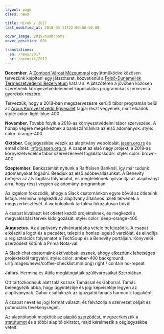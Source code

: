 ```yaml
---
layout: page
class: news

title: Hírek / 2017
last_modified_at: 2018-03-31T22:00:00-02:00

cover_image: 2019/mushrooms
cover_position: 60%

translations:
  en: /news/2017
  sr: /novosti/2017
---
```

**December.** A [Zombori Városi Múzeummal](http://gms.rs) együttműködve közösen
tervezünk kiépíteni egy játszóteret, közvetlenül a [Felső-Dunamellék
Természetvédelmi
Rezervátum](https://hu.wikipedia.org/wiki/Felső-Dunamellék_Természetvédelmi_Rezervátum)
határán. A játszótéren a jövőben közösen szeretnénk környezetvédelemmel
kapcsolatos programokat szervezni a gyerekek részére.

Tervezzük, hogy a 2018-ban megszervezésre kerülő tábor programán belül az
[Arcus Környezetvédő Egyesület](http://arcus.org.rs/hun/) tagjai részt
vegyenek, mint előadók.  style: color: light-blue-400

**November.** Tovább folyik a 2018-as környezetvédelmi tábor szervezése. A
hónap végére megérkeznek a bankszámlánkra az első adományok.  style: color:
orange-400

**Október.** Cégjegyzékbe veszik az alapítvány weboldalát,
[jasen.org.rs](https://jasen.org.rs/hu) és email címét:
[info@jasen.org.rs](mailto:info@jasen.org.rs). A csapat az első nagy projekt, a
2018-as környezetvédelmi tábor szervezésével foglalatoskodik.  style: color:
brown-400

**Szeptember.** Bankszámlát nyitunk a Raiffeisen Banknál, így már tudunk
adományokat fogadni.  Beadjuk az első adóbevallásunkat. A Benevity befejezi az
átvilágítási folyamatot, és megfelelőnek nyilvánítja az alapítványt arra, hogy
részt vegyen az adomány-programban.

Az izgalom fokozódik, ahogy a Slack csatornánkon egyre bővül az ötleteink
listája. Hermina megkezdi az alapítvány általános üzleti tervének a
megszerkesztését. A weboldalunk tartalma fokozatosan bővül.

A csapat kiválaszt két ötletet kezdő projekteknek, és megkezdi a megvalósítási
tervek kidolgozását.  style: color: deep-orange-400

**Augusztus.** Az alapítvány nyilvántartásba vétele befejeződik. A csapat
elkészíti a logót és a pecsétet, telepíti a honlap legelső verzióját, és
elindítja a regisztrációs folyamatot a TechSoup és a Benevity portáljain.
Könyvelői szerződést kötünk a Prima Nota-val.

A Slack chat csatornáink aktívabbak lesznek, ahogy elkezdünk lehetséges
projektekről tárgyalni.  style: color: amber-400 background:
url(/images/news/coffee-checklist.min.png) right / contain no-repeat

**Július.** Hermina és Attila meglátogatják szülővárosaikat Szerbiában.

Ott tartózkodásuk alatt találkoznak Tamással és Gáborral. Tamás beleegyezik
abba, hogy ügyintézője és jogi képviselője legyen az alapítványnak. Gábor
csatlakozik az igazgatói tanács harmadik tagjaként.

A csapat nevet és jogi formát választ, és felvázolja a szervezet céljait és
potenciális tevékenységeit.

Az alapítótagok megkötik az [alapító szerződést](/docs/ugovor-o-osnivanju.pdf),
megszerkesztik a [statútumot](/docs/statut.pdf) és a többi alapító okiratot,
majd kérelmezik a cégjegyzékbe vételt.
